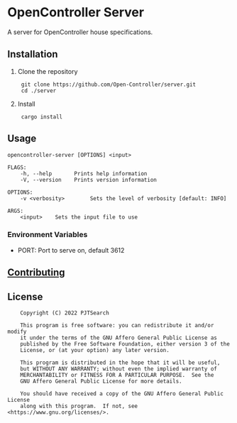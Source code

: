 # OpenController Server

A server for OpenController house specifications.

## Installation

1. Clone the repository

        git clone https://github.com/Open-Controller/server.git
        cd ./server

2. Install

        cargo install

## Usage

    opencontroller-server [OPTIONS] <input>

    FLAGS:
        -h, --help       Prints help information
        -V, --version    Prints version information

    OPTIONS:
        -v <verbosity>        Sets the level of verbosity [default: INFO]

    ARGS:
        <input>    Sets the input file to use

### Environment Variables

- PORT: Port to serve on, default 3612

## [Contributing](CONTRIBUTING.md)

## License

        Copyright (C) 2022 PJTSearch

        This program is free software: you can redistribute it and/or modify
        it under the terms of the GNU Affero General Public License as
        published by the Free Software Foundation, either version 3 of the
        License, or (at your option) any later version.

        This program is distributed in the hope that it will be useful,
        but WITHOUT ANY WARRANTY; without even the implied warranty of
        MERCHANTABILITY or FITNESS FOR A PARTICULAR PURPOSE.  See the
        GNU Affero General Public License for more details.

        You should have received a copy of the GNU Affero General Public License
        along with this program.  If not, see <https://www.gnu.org/licenses/>.
